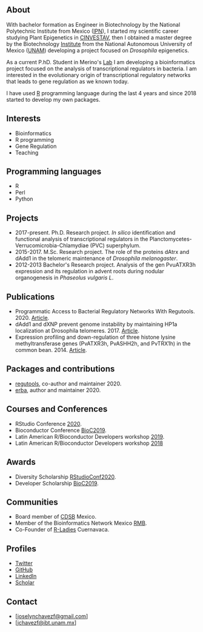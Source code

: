 ## About
With bachelor formation as Engineer in Biotechnology by the National Polytechnic Institute from Mexico ([IPN](http://www.upiig.ipn.mx)), I started my scientific career studying Plant Epigenetics in [CINVESTAV](http://www.ira.cinvestav.mx), then I obtained a master degree by the Biotechnology [Institute](http://www.ibt.unam.mx) from the National Autonomous University of Mexico ([UNAM](http://www.unam.mx)) developing a project focused on _Drosophila_ epigenetics. 

As a current P.hD. Student in Merino's [Lab](https://biocomputo.ibt.unam.mx) I am developing a bioinformatics project focused on the analysis of transcriptional regulators in bacteria. I am interested in the evolutionary origin of transcriptional regulatory networks that leads to gene regulation as we known today. 

I have used [R](https://www.r-project.org) programming language during the last 4 years and since 2018 started to develop my own packages.

## Interests

- Bioinformatics
- R programming
- Gene Regulation
- Teaching

## Programming languages
- R
- Perl
- Python

## Projects

- 2017-present. Ph.D. Research project. _In silico_ identification and functional analysis of transcriptional regulators in the Planctomycetes-Verrucomicrobia-Chlamydiae (PVC) superphylum.
- 2015-2017. M.Sc. Research project. The role of the proteins dAtrx and dAdd1 in the telomeric maintenance of _Drosophila melanogaster_.
- 2012-2013 Bachelor's Research project. Analysis of the gen PvuATXR3h expression and its regulation in advent roots during nodular organogenesis in _Phaseolus vulgaris L_.

## Publications

- Programmatic Access to Bacterial Regulatory Networks With Regutools. 2020. [Article](https://academic.oup.com/bioinformatics/article-abstract/doi/10.1093/bioinformatics/btaa575/5861528?redirectedFrom=fulltext).
- dAdd1 and dXNP prevent genome instability by maintaining HP1a localization at Drosophila telomeres. 2017. [Article](https://www.ncbi.nlm.nih.gov/pubmed/28688038).
- Expression profiling and down-regulation of three histone lysine methyltransferase genes (PvATXR3h, PvASHH2h, and PvTRX1h) in the common bean. 2014. [Article](http://www.pomics.com/venegas_8_5_2015_429_440.pdf).

## Packages and contributions

- [regutools](https://bioconductor.org/packages/release/bioc/html/regutools.html), co-author and maintainer 2020.
- [erba](https://github.com/josschavezf/erba), author and maintainer 2020.

## Courses and Conferences

- RStudio Conference [2020](https://rstudio.com/conference/).
- Bioconductor Conference [BioC2019](http://bioc2019.bioconductor.org).
- Latin American R/Bioconductor Developers workshop [2019](https://comunidadbioinfo.github.io/post/building-tidy-tools-cdsb-runconf-2019/#.XV9Aoi3mGlM). 
- Latin American R/Bioconductor Developers workshop [2018](http://www.comunidadbioinfo.org/r-bioconductor-developers-workshop-2018/) 

## Awards

- Diversity Scholarship [RStudioConf2020](https://rstudio.com/conference/).
- Developer Scholarship [BioC2019](http://bioc2019.bioconductor.org).

## Communities

- Board member of [CDSB](https://comunidadbioinfo.github.io) Mexico.
- Member of the Bioinformatics Network Mexico [RMB](https://redmexicanadebioinformatica.org).
- Co-Founder of [R-Ladies](https://twitter.com/RLadiesCuerna) Cuernavaca.

## Profiles

- [Twitter](https://twitter.com/josschavezf1) 
- [GitHub](https://github.com/josschavezf)
- [LinkedIn](https://www.linkedin.com/in/joselyn-chavez-1a31a3125/)
- [Scholar](https://scholar.google.com/citations?user=z7dVJKgAAAAJ&hl=es)

## Contact

- [joselynchavezf@gmail.com]
- [jchavezf@ibt.unam.mx]
